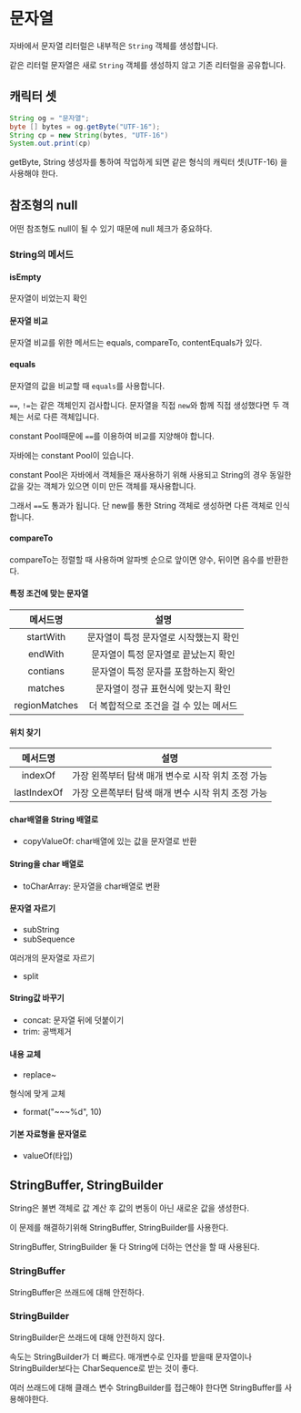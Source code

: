 # 문자열

자바에서 문자열 리터럴은 내부적은 `String` 객체를 생성합니다.

같은 리터럴 문자열은 새로 `String` 객체를 생성하지 않고 기존 리터럴을 공유합니다.

## 캐릭터 셋

```java
String og = "문자열";
byte [] bytes = og.getByte("UTF-16");
String cp = new String(bytes, "UTF-16")
System.out.print(cp)
```

getByte, String 생성자를 통하여 작업하게 되면 같은 형식의 캐릭터 셋(UTF-16) 을 사용해야 한다.

## 참조형의 null

어떤 참조형도 null이 될 수 있기 때문에 null 체크가 중요하다.

### String의 메서드

#### isEmpty

문자열이 비었는지 확인

#### 문자열 비교

문자열 비교를 위한 메서드는 equals, compareTo, contentEquals가 있다.

#### equals

문자열의 값을 비교할 때 `equals`를 사용합니다.

`==`, `!=`는 같은 객체인지 검사합니다. 문자열을 직접 `new`와 함께 직접 생성했다면 두 객체는 서로 다른 객체입니다.

constant Pool때문에 `==`를 이용하여 비교를 지양해야 합니다.

자바에는 constant Pool이 있습니다.

constant Pool은 자바에서 객체들은 재사용하기 위해 사용되고 String의 경우 동일한 값을 갖는 객체가 있으면 이미 만든 객체를 재사용합니다.

그래서 `==`도 통과가 됩니다. 단 new를 통한 String 객체로 생성하면 다른 객체로 인식합니다.

#### compareTo

compareTo는 정렬할 때 사용하며 알파벳 순으로 앞이면 양수, 뒤이면 음수를 반환한다.

#### 특정 조건에 맞는 문자열

|   메서드명    |                  설명                  |
| :-----------: | :------------------------------------: |
|   startWith   | 문자열이 특정 문자열로 시작했는지 확인 |
|    endWith    |  문자열이 특정 문자열로 끝났는지 확인  |
|   contians    |  문자열이 특정 문자를 포함하는지 확인  |
|    matches    |   문자열이 정규 표현식에 맞는지 확인   |
| regionMatches | 더 복합적으로 조건을 걸 수 있는 메서드 |

#### 위치 찾기

|  메서드명   |                        설명                        |
| :---------: | :------------------------------------------------: |
|   indexOf   | 가장 왼쪽부터 탐색 매개 변수로 시작 위치 조정 가능 |
| lastIndexOf | 가장 오른쪽부터 탐색 매개 변수 시작 위치 조정 가능 |

#### char배열을 String 배열로

- copyValueOf: char배열에 있는 값을 문자열로 반환

#### String을 char 배열로

- toCharArray: 문자열을 char배열로 변환

#### 문자열 자르기

- subString
- subSequence

여러개의 문자열로 자르기

- split

#### String값 바꾸기

- concat: 문자열 뒤에 덧붙이기
- trim: 공백제거

#### 내용 교체

- replace~

형식에 맞게 교체

- format("~~~%d", 10)

#### 기본 자료형을 문자열로

- valueOf(타입)

## StringBuffer, StringBuilder

String은 불변 객체로 값 계산 후 값의 변동이 아닌 새로운 값을 생성한다.

이 문제를 해결하기위해 StringBuffer, StringBuilder를 사용한다.

StringBuffer, StringBuilder 둘 다 String에 더하는 연산을 할 때 사용된다.

### StringBuffer

StringBuffer은 쓰래드에 대해 안전하다.

### StringBuilder

StringBuilder은 쓰래드에 대해 안전하지 않다.

속도는 StringBuilder가 더 빠르다. 매개변수로 인자를 받을때 문자열이나 StringBuilder보다는 CharSequence로 받는 것이 좋다.

여러 쓰래드에 대해 클래스 변수 StringBuilder를 접근해야 한다면 StringBuffer를 사용해야한다.
